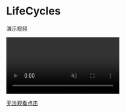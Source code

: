 # LifeCycles

演示视频

<video src="https://yi-sheep.github.io/LifeCycles/Res/MP4/1.mp4" autoplay loop muted></video>

[无法观看点击](https://yi-sheep.github.io/LifeCycles/Res/MP4/1.mp4)
